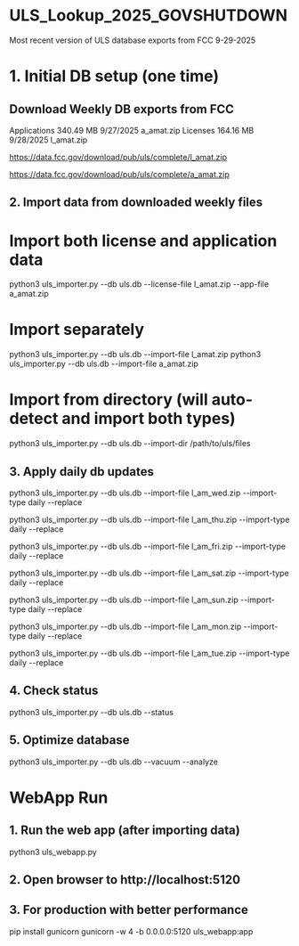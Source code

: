 # ULS_Lookup_2025_GOVSHUTDOWN
Most recent version of ULS database exports from FCC 9-29-2025

# 1. Initial DB setup (one time)
## Download Weekly DB exports from FCC
Applications 	340.49 MB 	9/27/2025 a_amat.zip
Licenses 	164.16 MB 	9/28/2025 l_amat.zip

https://data.fcc.gov/download/pub/uls/complete/l_amat.zip

https://data.fcc.gov/download/pub/uls/complete/a_amat.zip
## 2. Import data from downloaded weekly files
# Import both license and application data
python3 uls_importer.py --db uls.db --license-file l_amat.zip --app-file a_amat.zip

# Import separately
python3 uls_importer.py --db uls.db --import-file l_amat.zip
python3 uls_importer.py --db uls.db --import-file a_amat.zip

# Import from directory (will auto-detect and import both types)
python3 uls_importer.py --db uls.db --import-dir /path/to/uls/files



## 3. Apply daily db updates
python3 uls_importer.py --db uls.db --import-file l_am_wed.zip --import-type daily --replace

python3 uls_importer.py --db uls.db --import-file l_am_thu.zip --import-type daily --replace

python3 uls_importer.py --db uls.db --import-file l_am_fri.zip --import-type daily --replace

python3 uls_importer.py --db uls.db --import-file l_am_sat.zip --import-type daily --replace

python3 uls_importer.py --db uls.db --import-file l_am_sun.zip --import-type daily --replace

python3 uls_importer.py --db uls.db --import-file l_am_mon.zip --import-type daily --replace

python3 uls_importer.py --db uls.db --import-file l_am_tue.zip --import-type daily --replace

## 4. Check status
python3 uls_importer.py --db uls.db --status

## 5. Optimize database
python3 uls_importer.py --db uls.db --vacuum --analyze

# WebApp Run 

## 1. Run the web app (after importing data)
python3 uls_webapp.py

## 2. Open browser to http://localhost:5120

## 3. For production with better performance
pip install gunicorn
gunicorn -w 4 -b 0.0.0.0:5120 uls_webapp:app





